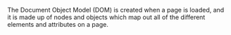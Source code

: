 The Document Object Model (DOM) is created when a page is loaded, and it is made up of nodes and objects which map out all of the different elements and attributes on a page.
